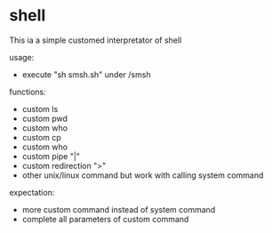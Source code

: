 # shell
This ia a simple customed interpretator of shell

usage:
- execute "sh smsh.sh" under /smsh

functions:
- custom ls
- custom pwd
- custom who
- custom cp
- custom who
- custom pipe "|"
- custom redirection ">"
- other unix/linux command but work with calling system command

expectation:
- more custom command instead of system command
- complete all parameters of custom command

